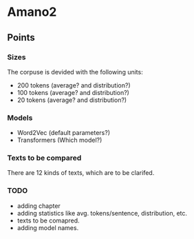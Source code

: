 # Amano2
## Points
### Sizes
The corpuse is devided with the following units:
- 200 tokens (average? and distribution?)
- 100 tokens (average? and distribution?)
- 20 tokens (average? and distribution?)
### Models
- Word2Vec (default parameters?)
- Transformers (Which model?)
### Texts to be compared
There are 12 kinds of texts, which are to be clarifed.

### TODO
- adding chapter
- adding statistics like avg. tokens/sentence, distribution, etc.
- texts to be comapred.
- adding model names.
